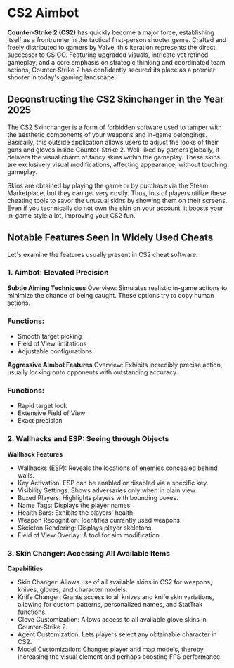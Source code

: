 # CS2 Aimbot
**Counter-Strike 2 (CS2)** has quickly become a major force, establishing itself as a frontrunner in the tactical first-person shooter genre. Crafted and freely distributed to gamers by Valve, this iteration represents the direct successor to CS:GO. Featuring upgraded visuals, intricate yet refined gameplay, and a core emphasis on strategic thinking and coordinated team actions, Counter-Strike 2 has confidently secured its place as a premier shooter in today's gaming landscape.



## Deconstructing the CS2 Skinchanger in the Year 2025

The CS2 Skinchanger is a form of forbidden software used to tamper with the aesthetic components of your weapons and in-game belongings. Basically, this outside application allows users to adjust the looks of their guns and gloves inside Counter-Strike 2. Well-liked by gamers globally, it delivers the visual charm of fancy skins within the gameplay. These skins are exclusively visual modifications, affecting appearance, without touching gameplay.

Skins are obtained by playing the game or by purchase via the Steam Marketplace, but they can get very costly. Thus, lots of players utilize these cheating tools to savor the unusual skins by showing them on their screens. Even if you technically do not own the skin on your account, it boosts your in-game style a lot, improving your CS2 fun.

## Notable Features Seen in Widely Used Cheats

Let's examine the features usually present in CS2 cheat software.

### 1. Aimbot: Elevated Precision

**Subtle Aiming Techniques**
Overview: Simulates realistic in-game actions to minimize the chance of being caught. These options try to copy human actions.

### Functions:
- Smooth target picking
- Field of View limitations
- Adjustable configurations

**Aggressive Aimbot Features**
Overview: Exhibits incredibly precise action, usually locking onto opponents with outstanding accuracy.

### Functions:
- Rapid target lock
- Extensive Field of View
- Exact precision

### 2. Wallhacks and ESP: Seeing through Objects

**Wallhack Features**
- Wallhacks (ESP): Reveals the locations of enemies concealed behind walls.
- Key Activation: ESP can be enabled or disabled via a specific key.
- Visibility Settings: Shows adversaries only when in plain view.
- Boxed Players: Highlights players with bounding boxes.
- Name Tags: Displays the player names.
- Health Bars: Exhibits the players' health.
- Weapon Recognition: Identifies currently used weapons.
- Skeleton Rendering: Displays player skeletons.
- Field of View Overlay: A tool for aim modification.

### 3. Skin Changer: Accessing All Available Items

**Capabilities**
- Skin Changer: Allows use of all available skins in CS2 for weapons, knives, gloves, and character models.
- Knife Changer: Grants access to all knives and knife skin variations, allowing for custom patterns, personalized names, and StatTrak functions.
- Glove Customization: Allows access to all available glove skins in Counter-Strike 2.
- Agent Customization: Lets players select any obtainable character in CS2.
- Model Customization: Changes player and map models, thereby increasing the visual element and perhaps boosting FPS performance.

